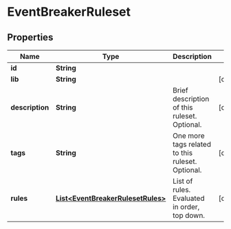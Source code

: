 # EventBreakerRuleset

## Properties
Name | Type | Description | Notes
------------ | ------------- | ------------- | -------------
**id** | **String** |  | 
**lib** | **String** |  |  [optional]
**description** | **String** | Brief description of this ruleset. Optional. |  [optional]
**tags** | **String** | One more tags related to this ruleset. Optional. |  [optional]
**rules** | [**List&lt;EventBreakerRulesetRules&gt;**](EventBreakerRulesetRules.md) | List of rules. Evaluated in order, top down. |  [optional]
